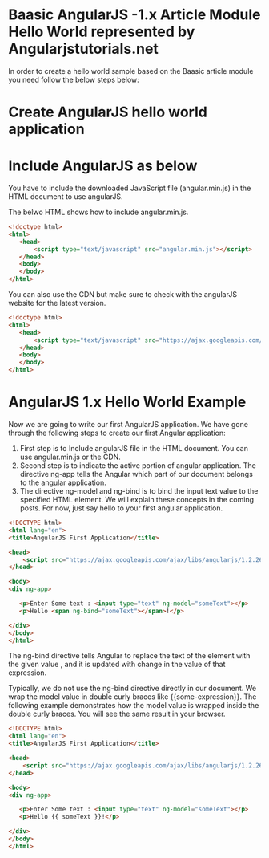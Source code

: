 Baasic AngularJS -1.x Article Module Hello World represented by Angularjstutorials.net
============

In order to create a hello world sample based on the Baasic article module you need follow the below steps below:

# Create AngularJS hello world application

# Include AngularJS as below

You have to include the downloaded JavaScript file (angular.min.js) in the HTML document to use angularJS.

The belwo HTML shows how to include angular.min.js.

```html
<!doctype html>
<html>
   <head>
       <script type="text/javascript" src="angular.min.js"></script>
   </head>
   <body>
   </body>
</html>

```
You can also use the CDN but make sure to check with the angularJS website for the latest version.

```html
<!doctype html>
<html>
   <head>
       <script type="text/javascript" src="https://ajax.googleapis.com/ajax/libs/angularjs/1.2.26/angular.min.js"></script>
   </head>
   <body>
   </body>
</html>

```

# AngularJS 1.x Hello World Example

Now we are going to write our first AngularJS application. We have gone through the following steps to create our first Angular application:

1. First step is to Include angularJS file in the HTML document. You can use angular.min.js or the CDN.
2. Second step is to indicate the active portion of angular application. The directive ng-app   tells the Angular which part of our document belongs to the angular application.
3. The directive ng-model and ng-bind is to bind the input text value to the specified HTML
element. We will explain these concepts in the coming posts. For now, just say hello to your first angular application.

```html
<!DOCTYPE html>
<html lang="en">
<title>AngularJS First Application</title>

<head>
    <script src="https://ajax.googleapis.com/ajax/libs/angularjs/1.2.26/angular.min.js"></script>
</head>

<body>
<div ng-app>

   <p>Enter Some text : <input type="text" ng-model="someText"></p>
   <p>Hello <span ng-bind="someText"></span>!</p>

</div>
</body>
</html>

```

The ng-bind directive tells Angular to replace the text of the element with the given value , and  it is updated  with change in the value of that expression.

Typically, we do not use the ng-bind directive directly in our document. We wrap the model value in double curly braces like {{some-expression}}. The following example demonstrates how the model value is wrapped inside the double curly braces. You will see the same result in your browser.


```html
<!DOCTYPE html>
<html lang="en">
<title>AngularJS First Application</title>

<head>
    <script src="https://ajax.googleapis.com/ajax/libs/angularjs/1.2.26/angular.min.js"></script>
</head>

<body>
<div ng-app>

   <p>Enter Some text : <input type="text" ng-model="someText"></p>
   <p>Hello {{ someText }}!</p>

</div>
</body>
</html>

```